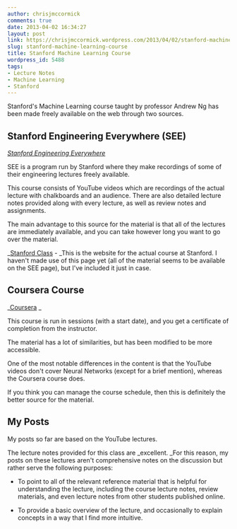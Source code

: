 ```yaml
---
author: chrisjmccormick
comments: true
date: 2013-04-02 16:34:27
layout: post
link: https://chrisjmccormick.wordpress.com/2013/04/02/stanford-machine-learning-course/
slug: stanford-machine-learning-course
title: Stanford Machine Learning Course
wordpress_id: 5488
tags:
- Lecture Notes
- Machine Learning
- Stanford
---
```


Stanford's Machine Learning course taught by professor Andrew Ng has been made freely available on the web through two sources.





## Stanford Engineering Everywhere (SEE)


_[Stanford Engineering Everywhere](http://see.stanford.edu/see/courseinfo.aspx?coll=348ca38a-3a6d-4052-937d-cb017338d7b1)_

SEE is a program run by Stanford where they make recordings of some of their engineering lectures freely available.

This course consists of YouTube videos which are recordings of the actual lecture with chalkboards and an audience. There are also detailed lecture notes provided along with every lecture, as well as review notes and assignments.

The main advantage to this source for the material is that all of the lectures are immediately available, and you can take however long you want to go over the material.

_[Stanford Class](http://cs229.stanford.edu/) - _This is the website for the actual course at Stanford. I haven't made use of this page yet (all of the material seems to be available on the SEE page), but I've included it just in case.


## Coursera Course


_[Coursera](https://www.coursera.org/course/ml) _

This course is run in sessions (with a start date), and you get a certificate of completion from the instructor.

The material has a lot of similarities, but has been modified to be more accessible.

One of the most notable differences in the content is that the YouTube videos don't cover Neural Networks (except for a brief mention), whereas the Coursera course does.

If you think you can manage the course schedule, then this is definitely the better source for the material.


## My Posts


My posts so far are based on the YouTube lectures.

The lecture notes provided for this class are _excellent. _For this reason, my posts on these lectures aren't comprehensive notes on the discussion but rather serve the following purposes:



	
  * To point to all of the relevant reference material that is helpful for understanding the lecture, including the course lecture notes, review materials, and even lecture notes from other students published online.

	
  * To provide a basic overview of the lecture, and occasionally to explain concepts in a way that I find more intuitive.


